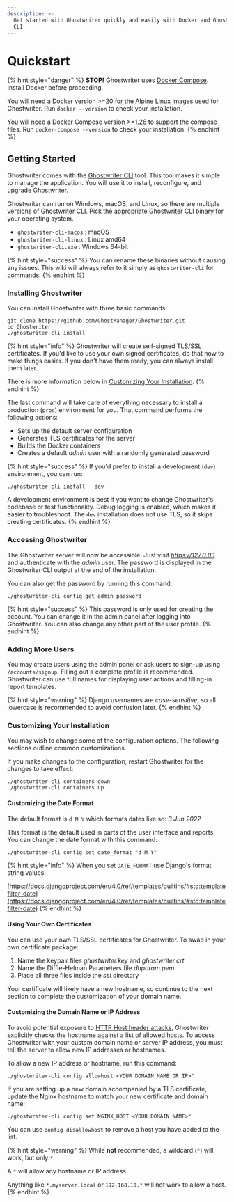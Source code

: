 ```yaml
---
description: >-
  Get started with Ghostwriter quickly and easily with Docker and Ghostwriter
  CLI
---
```


# Quickstart

{% hint style="danger" %}
**STOP!** Ghostwriter uses [Docker Compose](https://docs.docker.com/compose/). Install Docker before proceeding.

You will need a Docker version >=20 for the Alpine Linux images used for Ghostwriter. Run `docker --version` to check your installation.

You will need a Docker Compose version >=1.26 to support the compose files. Run `docker-compose --version` to check your installation.
{% endhint %}

## Getting Started

Ghostwriter comes with the [Ghostwriter CLI](https://github.com/GhostManager/Ghostwriter\_CLI) tool. This tool makes it simple to manage the application. You will use it to install, reconfigure, and upgrade Ghostwriter.

Ghostwriter can run on Windows, macOS, and Linux, so there are multiple versions of Ghostwriter CLI. Pick the appropriate Ghostwriter CLI binary for your operating system.

* `ghostwriter-cli-macos` : macOS
* `ghostwriter-cli-linux` : Linux amd64
* `ghostwriter-cli.exe` : Windows 64-bit

{% hint style="success" %}
You can rename these binaries without causing any issues. This wiki will always refer to it simply as `ghostwriter-cli` for commands.
{% endhint %}

### Installing Ghostwriter

You can install Ghostwriter with three basic commands:

```
git clone https://github.com/GhostManager/Ghostwriter.git
cd Ghostwriter
./ghostwriter-cli install
```

{% hint style="info" %}
Ghostwriter will create self-signed TLS/SSL certificates. If you'd like to use your own signed certificates, do that now to make things easier. If you don't have them ready, you can always install them later.

There is more information below in [Customizing Your Installation](quickstart.md#customizing-your-installation).
{% endhint %}

The last command will take care of everything necessary to install a production (`prod`) environment for you. That command performs the following actions:

* Sets up the default server configuration
* Generates TLS certificates for the server
* Builds the Docker containers
* Creates a default _admin_ user with a randomly generated password

{% hint style="success" %}
If you'd prefer to install a development (`dev`) environment, you can run:&#x20;

`./ghostwriter-cli install --dev`

A development environment is best if you want to change Ghostwriter's codebase or test functionality. Debug logging is enabled, which makes it easier to troubleshoot. The `dev` installation does not use TLS, so it skips creating certificates.
{% endhint %}

### Accessing Ghostwriter

The Ghostwriter server will now be accessible! Just visit _https://127.0.0.1_ and authenticate with the _admin_ user. The password is displayed in the Ghostwriter CLI output at the end of the installation.

You can also get the password by running this command:

`./ghostwriter-cli config get admin_password`

{% hint style="success" %}
This password is only used for creating the account. You can change it in the admin panel after logging into Ghostwriter. You can also change any other part of the user profile.
{% endhint %}

### Adding More Users

You may create users using the admin panel or ask users to sign-up using `/accounts/signup`. Filling out a complete profile is recommended. Ghostwriter can use full names for displaying user actions and filling-in report templates.

{% hint style="warning" %}
Django usernames are _case-sensitive_, so all lowercase is recommended to avoid confusion later.
{% endhint %}

### Customizing Your Installation

You may wish to change some of the configuration options. The following sections outline common customizations.

If you make changes to the configuration, restart Ghostwriter for the changes to take effect:

```
./ghostwriter-cli containers down
./ghostwriter-cli containers up
```

#### Customizing the Date Format

The default format is `d M Y` which formats dates like so: _3 Jun 2022_

This format is the default used in parts of the user interface and reports. You can change the date format with this command:

`./ghostwriter-cli config set date_format "d M Y"`

{% hint style="info" %}
When you set `DATE_FORMAT` use Django's format string values:

[https://docs.djangoproject.com/en/4.0/ref/templates/builtins/#std:templatefilter-date](https://docs.djangoproject.com/en/4.0/ref/templates/builtins/#std:templatefilter-date)
{% endhint %}

#### Using Your Own Certificates

You can use your own TLS/SSL certificates for Ghostwriter. To swap in your own certificate package:

1. Name the keypair files _ghostwriter.key_ and _ghostwriter.crt_
2. Name the Diffie-Helman Parameters file _dhparam.pem_
3. Place all three files inside the _ssl_ directory

Your certificate will likely have a new hostname, so continue to the next section to complete the customization of your domain name.

#### Customizing the Domain Name or IP Address

To avoid potential exposure to [HTTP Host header attacks](https://portswigger.net/web-security/host-header), Ghostwriter explicitly checks the hostname against a list of allowed hosts. To access Ghostwriter with your custom domain name or server IP address, you must tell the server to allow new IP addresses or hostnames.

To allow a new IP address or hostname, run this command:

`./ghostwriter-cli config allowhost <YOUR DOMAIN NAME OR IP>"`

If you are setting up a new domain accompanied by a TLS certificate, update the Nginx hostname to match your new certificate and domain name:

`./ghostwriter-cli config set NGINX_HOST <YOUR DOMAIN NAME>"`

You can use `config disallowhost` to remove a host you have added to the list.

{% hint style="warning" %}
While **not** recommended, a wildcard (`*`) will work, but only `*`.

A `*` will allow any hostname or IP address.

Anything like `*.myserver.local` or `192.168.10.*` will not work to allow a host.
{% endhint %}
